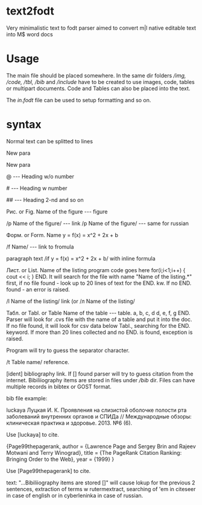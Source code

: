 # text2fodt
Very minimalistic text to fodt parser aimed to convert m|l native editable text into M$ word docs

# Usage

The main file should be placed somewhere.
In the same dir folders */img, /code, /tbl, /bib* and */include*
have to be created to use images, code, tables or multipart documents.
Code and Tables can also be placed into the text.

The *in.fodt* file can be used to setup formatting and so on.

# syntax

Normal text
can be
splitted to lines

New para

New para

@ --- Heading w/o number

\# --- Heading w number

\## --- Heading 2-nd and so on

Рис. or Fig. Name of the figure --- figure

/p Name of the figure/ --- link
/р Name of the figure/ --- same for russian

Форм. or Form. Name y = f(x) = x^2 + 2x + b

/f Name/ --- link to fromula

paragraph text /if y = f(x) = x^2 + 2x + b/ with inline formula

Лист. or List. Name of the listing
program code goes here
for(i;i<1;i++)
{
  cout << i;
}
END.
It will search for the file with name "Name of the listing.\*" first,
if no file found - look up to 20 lines of text for the END. kw.
If no END. found - an error is raised.

/l Name of the listing/ link (or /л Name of the listing/

Табл. or Tabl. or Table Name of the table --- table.
a, b, c, d
d, e, f, g
END.
Parser will look for .cvs file with the name of a table and put
it into the doc. If no file found, it will look for csv data
below Tabl., searching for the END. keyword. If more than 20 lines collected 
and no END. is found, exception is raised.

Program will try to guess the separator character.

/t Table name/ reference.

\[ident\] bibliography link. If \[\] found parser will try to guess
citation from the internet. Bibiliiography items are stored in files under
*/bib* dir. Files can have multiple records in bibtex or GOST format.

bib file example:

luckaya Луцкая И. К. Проявления на слизистой оболочке полости рта заболеваний внутренних органов и СПИДа // Международные обзоры: клиническая практика и здоровье. 2013. №6 (6). 

Use \[luckaya\] to cite.

{Page99thepagerank,
    author = {Lawrence Page and Sergey Brin and Rajeev Motwani and Terry Winograd},
    title = {The PageRank Citation Ranking: Bringing Order to the Web},
    year = {1999}
}

Use \[Page99thepagerank\] to cite.

text: "...Bibiliiography items are stored \[\]" will cause lokup for the previous 
2 sentences, extraction of terms w rutermextract, searching of 'em in citeseer
in case of english or in cyberleninka in case of russian.
